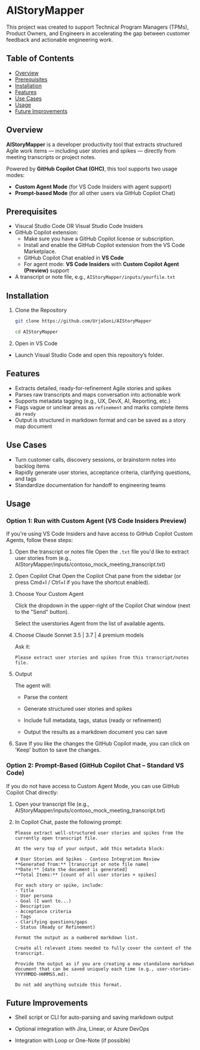 # AIStoryMapper
This project was created to support Technical Program Managers (TPMs), Product Owners, and Engineers in accelerating the gap between customer feedback and actionable engineering work.

## Table of Contents

- [Overview](#overview)  
- [Prerequisites](#prerequisites)  
- [Installation](#installation) 
- [Features](#features) 
- [Use Cases](#use-cases)
- [Usage](#usage)
- [Future Improvements](#future-improvements)

## Overview
**AIStoryMapper** is a developer productivity tool that extracts structured Agile work items — including user stories and spikes — directly from meeting transcripts or project notes.

Powered by **GitHub Copilot Chat (GHC)**, this tool supports two usage modes:

- **Custom Agent Mode** (for VS Code Insiders with agent support)
- **Prompt-based Mode** (for all other users via GitHub Copilot Chat)


## Prerequisites
- Visucal Studio Code OR Visual Studio Code Insiders
- GitHub Copilot extension:
    - Make sure you have a GitHub Copilot license or subscription.
    - Install and enable the GitHub Copilot extension from the VS Code Marketplace.
    - GitHub Copilot Chat enabled in **VS Code**
    - For agent mode: **VS Code Insiders** with **Custom Copilot Agent (Preview)** support
- A transcript or note file, e.g., `AIStoryMapper/inputs/yourfile.txt`


## Installation
1. Clone the Repository

    ```bash
    git clone https://github.com/UrjaSoni/AIStoryMapper

    cd AIStoryMapper
    ```
1. Open in VS Code

- Launch Visual Studio Code and open this repository’s folder.


## Features

- Extracts detailed, ready-for-refinement Agile stories and spikes
- Parses raw transcripts and maps conversation into actionable work
- Supports metadata tagging (e.g., UX, DevX, AI, Reporting, etc.)
- Flags vague or unclear areas as `refinement` and marks complete items as `ready`
- Output is structured in markdown format and can be saved as a story map document


## Use Cases

- Turn customer calls, discovery sessions, or brainstorm notes into backlog items
- Rapidly generate user stories, acceptance criteria, clarifying questions, and tags
- Standardize documentation for handoff to engineering teams


## Usage

### Option 1: Run with Custom Agent (VS Code Insiders Preview)
If you're using VS Code Insiders and have access to GitHub Copilot Custom Agents, follow these steps:

1. Open the transcript or notes file
Open the `.txt` file you'd like to extract user stories from (e.g., AIStoryMapper/inputs/contoso_mock_meeting_transcript.txt)

1. Open Copilot Chat
Open the Copilot Chat pane from the sidebar (or press Cmd+I / Ctrl+I if you have the shortcut enabled).

1. Choose Your Custom Agent

    Click the dropdown in the upper-right of the Copilot Chat window (next to the "Send" button).

    Select the userstories Agent from the list of available agents.

1. Choose Claude Sonnet 3.5 | 3.7 | 4 premium models

    Ask it:

    `Please extract user stories and spikes from this transcript/notes file.`

1. Output

    The agent will:

    - Parse the content

    - Generate structured user stories and spikes

    - Include full metadata, tags, status (ready or refinement)

    - Output the results as a markdown document you can save

1. Save
If you like the changes the GitHub Copilot made, you can click on 'Keep' button to save the changes.

###  Option 2: Prompt-Based (GitHub Copilot Chat – Standard VS Code)

If you do not have access to Custom Agent Mode, you can use GitHub Copilot Chat directly:

1. Open your transcript file (e.g., AIStoryMapper/inputs/contoso_mock_meeting_transcript.txt)

2. In Copilot Chat, paste the following prompt:

    ```
    Please extract well-structured user stories and spikes from the currently open transcript file.

    At the very top of your output, add this metadata block:

    # User Stories and Spikes - Contoso Integration Review  
    **Generated from:** [transcript or note file name] 
    **Date:** [date the document is generated]  
    **Total Items:** [count of all user stories + spikes]  

    For each story or spike, include:  
    - Title  
    - User persona  
    - Goal (I want to...)  
    - Description  
    - Acceptance criteria  
    - Tags  
    - Clarifying questions/gaps  
    - Status (Ready or Refinement)

    Format the output as a numbered markdown list.

    Create all relevant items needed to fully cover the content of the transcript.

    Provide the output as if you are creating a new standalone markdown document that can be saved uniquely each time (e.g., user-stories-YYYYMMDD-HHMMSS.md).

    Do not add anything outside this format.

    ```

## Future Improvements
- Shell script or CLI for auto-parsing and saving markdown output

- Optional integration with Jira, Linear, or Azure DevOps

- Integration with Loop or One-Note (if possible)

